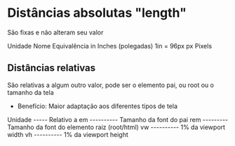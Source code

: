 # Distâncias absolutas "length"

São fixas e não alteram seu valor

Unidade   Nome                    Equivalência
in        Inches (polegadas)      1in = 96px
px        Pixels

## Distâncias relativas

São relativas a algum outro valor, pode ser o elemento pai, ou root ou o tamanho da tela

* Benefício: Maior adaptação aos diferentes tipos de tela

Unidade ----- Relativo a
em ---------- Tamanho da font do pai
rem --------- Tamanho da font do elemento raiz (root/html)
vw ---------- 1% da viewport width
vh ---------- 1% da viewport height
